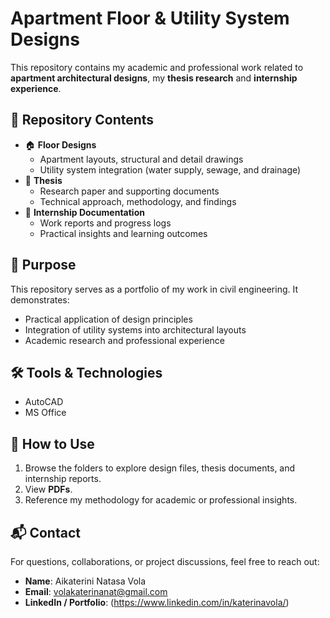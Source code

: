 # Apartment Floor & Utility System Designs  

This repository contains my academic and professional work related to **apartment architectural designs**, my **thesis research** and **internship experience**.  

## 📂 Repository Contents  
- 🏠 **Floor Designs** 
  - Apartment layouts, structural and detail drawings  
  - Utility system integration (water supply, sewage, and drainage)  
- 📑 **Thesis**  
  - Research paper and supporting documents  
  - Technical approach, methodology, and findings  
- 💼 **Internship Documentation**  
  - Work reports and progress logs  
  - Practical insights and learning outcomes  

## 🚀 Purpose  
This repository serves as a portfolio of my work in civil engineering. It demonstrates:  
- Practical application of design principles  
- Integration of utility systems into architectural layouts  
- Academic research and professional experience  

## 🛠️ Tools & Technologies  
- AutoCAD
- MS Office 

## 📖 How to Use  
1. Browse the folders to explore design files, thesis documents, and internship reports.  
2. View **PDFs**.  
3. Reference my methodology for academic or professional insights.  

## 📬 Contact  
For questions, collaborations, or project discussions, feel free to reach out:  
- **Name**: Aikaterini Natasa Vola
- **Email**: volakaterinanat@gmail.com 
- **LinkedIn / Portfolio**: (https://www.linkedin.com/in/katerinavola/)
